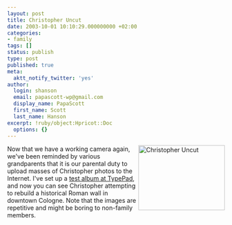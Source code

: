 ```yaml
---
layout: post
title: Christopher Uncut
date: 2003-10-01 10:10:29.000000000 +02:00
categories:
- family
tags: []
status: publish
type: post
published: true
meta:
  aktt_notify_twitter: 'yes'
author:
  login: shanson
  email: papascott-wp@gmail.com
  display_name: PapaScott
  first_name: Scott
  last_name: Hanson
excerpt: !ruby/object:Hpricot::Doc
  options: {}
---
```

<p><a href="http://papascott.typepad.com/photos/cologne/"><img alt="Christopher Uncut" src="http://www.papascott.de/wordpress/wp-content/uploads/2003/10/koeln_crhmama.jpg" width="200" height="150" border="0" align="right" /></a>Now that we have a working camera again, we've been reminded by various grandparents that it is our parental duty to upload masses of Christopher photos to the Internet. I've set up a <a href="http://papascott.typepad.com/photos/cologne/">test album at TypePad</a>, and now you can see Christopher attempting to rebuild a historical Roman wall in downtown Cologne. Note that the images are repetitive and might be boring to non-family members.</p>
